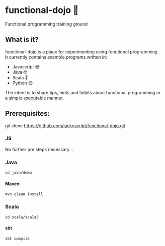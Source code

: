 # functional-dojo 🥋
Functional programming training ground

## What is it?
functional-dojo is a place for experimenting using functional programming. It currently contains example programs written in:

* Javascript 😎
* Java 🤓
* Scala 🧐
* Python 😍

The intent is to share tips, hints and tidbits about functional programming in a simple executable manner.

## Prerequisites:

git clone https://github.com/jackyscript/functional-dojo.git

### JS
No further pre steps necessary...


### Java

```
cd java/demo
```

#### Maven
```
mvn clean install
```

### Scala

```
cd scala/scala3
```

#### sbt
```
sbt compile
```
